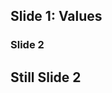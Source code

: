 ---
---

<section>

# Slide 1: Values

</section>

<section>

<section>

# Slide 2

</section>

<section>

## Still Slide 2

</section>

</section>
